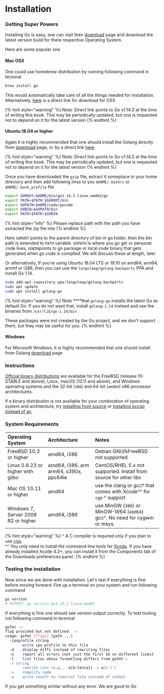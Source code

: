 # Installation

### Getting Super Powers

Installing Go is easy, one can visit their [download](https://golang.org/dl/) page and download the latest version build for there respective Operating System.

Here are some popular one

#### Mac OSX

One could use homebrew distribution by running following command in terminal

```bash
brew install go
```

This would automatically take care of all the things needed for installation. Alternatively, [here](https://dl.google.com/go/go1.14.2.darwin-amd64.pkg) is a direct link for download for OSX

{% hint style="warning" %}
Note: Direct link points to Go v1.14.2 at the time of writing this book. This may be periodically updated, but one is requested not to depend on it for the latest version
{% endhint %}

#### Ubuntu 18.04 or higher

Again it is highly recommended that one should install the Golang directly from [download](https://golang.org/dl/) page,  or by a direct link [here](https://dl.google.com/go/go1.14.2.linux-amd64.tar.gz)

{% hint style="warning" %}
Note: Direct link points to Go v1.14.2 at the time of writing this book. This may be periodically updated, but one is requested not to depend on it for the latest version
{% endhint %}

Once you have downloaded the `gzip` file, extract it someplace in your home directory and then add following lines to you  `$HOME/.bashrc` or `$HOME/.bash_profile` file

```bash
export GOROOT=$HOME/bin/go1.14.2.linux-amd64/go
export PATH=$PATH:$GOROOT/bin
export GOPATH=$HOME/code/gocode
export GOBIN=$GOPATH/bin
export PATH=$PATH:$GOBIN
```

{% hint style="info" %}
Please replace path with the path you have extracted the zip file into
{% endhint %}

Here `GOROOT` points to the parent directory of bin in go folder, then the bin path is extended to `PATH` variable. `GOPATH` is where you go get or personal code lives, `GOBIN`points to go package or local code binary that gets generated when go code is compiled. We will discuss these at length, later

Or alternatively, If you're using Ubuntu 18.04 LTS or 19.10 on amd64, arm64, armhf or i386, then you can use the `longsleep/golang-backports` PPA and install Go 1.14. 

```bash
sudo add-apt-repository ppa:longsleep/golang-backports
sudo apt update
sudo apt install golang-go
```

{% hint style="warning" %}
Note ****that `golang-go` installs the latest Go as default Go. If you do not want that, install `golang-1.14` instead and use the binaries from `/usr/lib/go-1.14/bin`

These packages were not created by the Go project, and we don't support them, but they may be useful for you.
{% endhint %}

#### Windows

For Microsoft Windows, it is highly recommended that one should install from Golang [download](https://dl.google.com/go/go1.14.2.windows-amd64.msi) page

### Instructions

[Official binary distributions](https://golang.org/dl/) are available for the FreeBSD \(release 10-STABLE and above\), Linux, macOS \(10.11 and above\), and Windows operating systems and the 32-bit \(`386`\) and 64-bit \(`amd64`\) x86 processor architectures.

If a binary distribution is not available for your combination of operating system and architecture, try [installing from source](https://golang.org/doc/install/source) or [installing gccgo instead of gc](https://golang.org/doc/install/gccgo).

### System Requirements

| Operating System | Architecture | Notes |
| :--- | :--- | :--- |
| FreeBSD 10.3 or higher | amd64, i386 | Debian GNU/kFreeBSD not supported |
| Linux 2.6.23 or higher with glibc | amd64, i386, arm arm64, s390x, ppc64le | CentOS/RHEL 5.x not supported. Install from source for other libc |
| Mac OS 10.11 or higher | amd64 | use the clang or gcc† that comes with Xcode^^ for `cgo` ^ support |
| Windows 7, Server 2008 R2 or higher | amd64, i386 | use MinGW \(`386`\) or MinGW-W64 \(`amd64`\) gcc^. No need for cygwin or msys. |

{% hint style="warning" %}
^ A C compiler is required only if you plan to use [cgo](https://golang.org/cmd/cgo).  
^^ You only need to install the command-line tools for [Xcode](https://developer.apple.com/Xcode/). If you have already installed Xcode 4.3+, you can install it from the Components tab of the Downloads preferences panel.
{% endhint %}

### Testing the installation

Now since we are done with installation. Let's test if everything is fine before moving forward. Fire up a terminal on your system and run following command

```bash
go version
# OUTPUT: go version go1.14.2 linux/amd64
```

If everything is fine one should see version output correctly.  To test tooling run following command in terminal

```bash
gofmt -v
flag provided but not defined: -v
usage: gofmt [flags] [path ...]
  -cpuprofile string
        write cpu profile to this file
  -d    display diffs instead of rewriting files
  -e    report all errors (not just the first 10 on different lines)
  -l    list files whose formatting differs from gofmt's
  -r string
        rewrite rule (e.g., 'a[b:len(a)] -> a[b:]')
  -s    simplify code
  -w    write result to (source) file instead of stdout
```

If you get something similar without any error. We are good to Go

